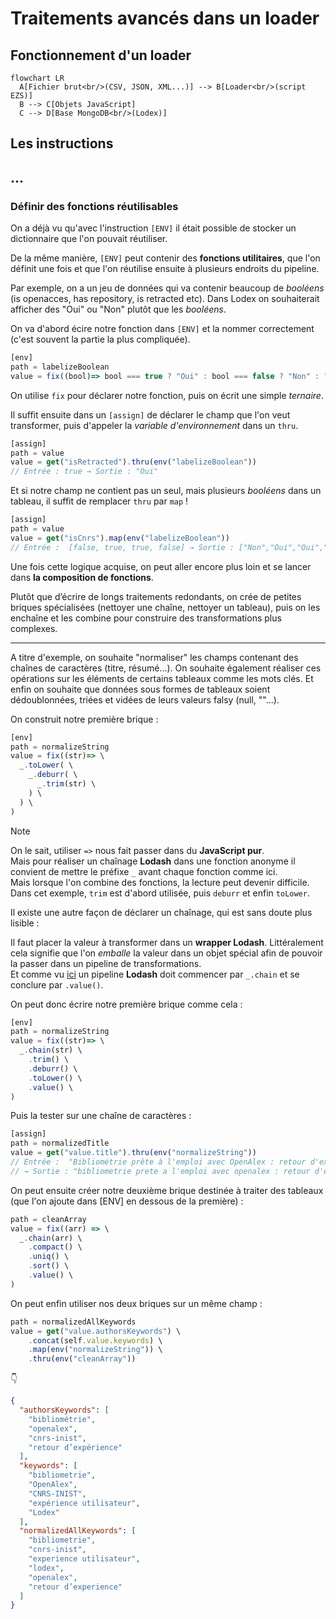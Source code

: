 # Traitements avancés dans un loader

## Fonctionnement d'un loader

```mermaid
flowchart LR
  A[Fichier brut<br/>(CSV, JSON, XML...)] --> B[Loader<br/>(script EZS)]
  B --> C[Objets JavaScript]
  C --> D[Base MongoDB<br/>(Lodex)]
```

## Les instructions

## ...

### Définir des fonctions réutilisables

On a déjà vu qu'avec l'instruction `[ENV]` il était possible de stocker un dictionnaire que l'on pouvait réutiliser.  

De la même manière, `[ENV]` peut contenir des **fonctions utilitaires**, que l'on définit une fois et que l'on réutilise ensuite à plusieurs endroits du pipeline.  

Par exemple, on a un jeu de données qui va contenir beaucoup de *booléens* (is openacces, has repository, is retracted etc). Dans Lodex on souhaiterait afficher des "Oui" ou "Non" plutôt que les *booléens*.  

On va d'abord écire notre fonction dans `[ENV]` et la nommer correctement (c'est souvent la partie la plus compliquée).

```js
[env]
path = labelizeBoolean
value = fix((bool)=> bool === true ? "Oui" : bool === false ? "Non" : "Inconnu")
```

On utilise `fix` pour déclarer notre fonction, puis on écrit une simple *ternaire*.  

Il suffit ensuite dans un `[assign]` de déclarer le champ que l'on veut transformer, puis d'appeler la *variable d'environnement* dans un `thru`.

```js
[assign]
path = value
value = get("isRetracted").thru(env("labelizeBoolean"))
// Entrée : true → Sortie : "Oui"
```

Et si notre champ ne contient pas un seul, mais plusieurs *booléens* dans un tableau, il suffit de remplacer `thru` par `map` !

```js
[assign]
path = value
value = get("isCnrs").map(env("labelizeBoolean"))
// Entrée :  [false, true, true, false] → Sortie : ["Non","Oui","Oui","Non"]
```

Une fois cette logique acquise, on peut aller encore plus loin et se lancer dans **la composition de fonctions**.  

Plutôt que d’écrire de longs traitements redondants, on crée de petites briques spécialisées (nettoyer une chaîne, nettoyer un tableau), puis on les enchaîne et les combine pour construire des transformations plus complexes.  

---

A titre d'exemple, on souhaite "normaliser" les champs contenant des chaînes de caractères (titre, résumé...). On souhaite également réaliser ces opérations sur les éléments de certains tableaux comme les mots clés. Et enfin on souhaite que données sous formes de tableaux soient dédoublonnées, triées et vidées de leurs valeurs falsy (null, ""...).  

On construit notre première brique : 

```js
[env]
path = normalizeString
value = fix((str)=> \
  _.toLower( \
    _.deburr( \
      _.trim(str) \
    ) \
  ) \
)
```

> [!NOTE]
> On le sait, utiliser `=>` nous fait passer dans du **JavaScript pur**.  
> Mais pour réaliser un chaînage **Lodash** dans une fonction anonyme il convient de mettre le préfixe `_` avant chaque fonction comme ici.  
> Mais lorsque l'on combine des fonctions, la lecture peut devenir difficile. Dans cet exemple, `trim` est d'abord utilisée, puis `deburr` et enfin `toLower`.
>
> Il existe une autre façon de déclarer un chaînage, qui est sans doute plus lisible :
>
> Il faut placer la valeur à transformer dans un **wrapper Lodash**. Littéralement cela signifie que l'on *emballe* la valeur dans un objet spécial afin de pouvoir la passer dans un pipeline de transformations.  
> Et comme vu [ici](https://github.com/AnaelKremer/Atelier-Lodash-usage-Lodex/blob/main/01-introduction.md#un-encha%C3%AEnement-de-fonctions-lodash) un pipeline **Lodash** doit commencer par `_.chain` et se conclure par `.value()`.

On peut donc écrire notre première brique comme cela :

```js
[env]
path = normalizeString
value = fix((str)=> \
  _.chain(str) \
    .trim() \
    .deburr() \
    .toLower() \
    .value() \
)
```

Puis la tester sur une chaîne de caractères :

```js
[assign]
path = normalizedTitle
value = get("value.title").thru(env("normalizeString"))
// Entrée :  "Bibliométrie prête à l'emploi avec OpenAlex : retour d'expérience" 
// → Sortie : "bibliometrie prete a l'emploi avec openalex : retour d'experience"
```

On peut ensuite créer notre deuxième brique destinée à traiter des tableaux (que l'on ajoute dans [ENV] en dessous de la première) :

```js
path = cleanArray
value = fix((arr) => \
  _.chain(arr) \
    .compact() \
    .uniq() \
    .sort() \
    .value() \
)
```

On peut enfin utiliser nos deux briques sur un même champ :

```js
path = normalizedAllKeywords
value = get("value.authorsKeywords") \
    .concat(self.value.keywords) \
    .map(env("normalizeString")) \
    .thru(env("cleanArray"))
```

:point_down:

```json
{
  "authorsKeywords": [
    "bibliométrie",
    "openalex",
    "cnrs-inist",
    "retour d’expérience"
  ],
  "keywords": [
    "bibliometrie",
    "OpenAlex",
    "CNRS-INIST",
    "expérience utilisateur",
    "Lodex"
  ],
  "normalizedAllKeywords": [
    "bibliometrie",
    "cnrs-inist",
    "experience utilisateur",
    "lodex",
    "openalex",
    "retour d’experience"
  ]
}

```